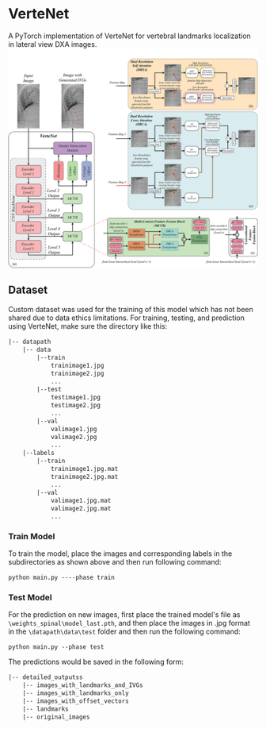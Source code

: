 # VerteNet
A PyTorch implementation of VerteNet for vertebral landmarks localization in lateral view DXA images.
![Network Architecture](result/architecture.png)

## Dataset
Custom dataset was used for the training of this model which has not been shared due to data ethics limitations. 
For training, testing, and prediction using VerteNet, make sure the directory like this:
```                           
|-- datapath     
    |-- data
        |--train
            trainimage1.jpg
            trainimage2.jpg
            ...
        |--test
            testimage1.jpg
            testimage2.jpg
            ...
        |--val
            valimage1.jpg
            valimage2.jpg
            ...        
    |--labels
        |--train
            trainimage1.jpg.mat
            trainimage2.jpg.mat
            ...
        |--val
            valimage1.jpg.mat
            valimage2.jpg.mat
            ...     
```
### Train Model
To train the model, place the images and corresponding labels in the subdirectories as shown above and then run following command:
```
python main.py ----phase train
```

### Test Model
For the prediction on new images, first place the trained model's file as `\weights_spinal\model_last.pth`, and then place the images in .jpg format in the  `\datapath\data\test` folder and then run the following command:
```
python main.py --phase test 
```
The predictions would be saved in the following form:
```
|-- detailed_outputss     
    |-- images_with_landmarks_and_IVGs
    |-- images_with_landmarks_only
    |-- images_with_offset_vectors
    |-- landmarks
    |-- original_images
``` 
```
